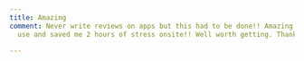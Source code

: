 ```yaml
---
title: Amazing
comment: Never write reviews on apps but this had to be done!! Amazing tool easy to
  use and saved me 2 hours of stress onsite!! Well worth getting. Thanks.

---
```

